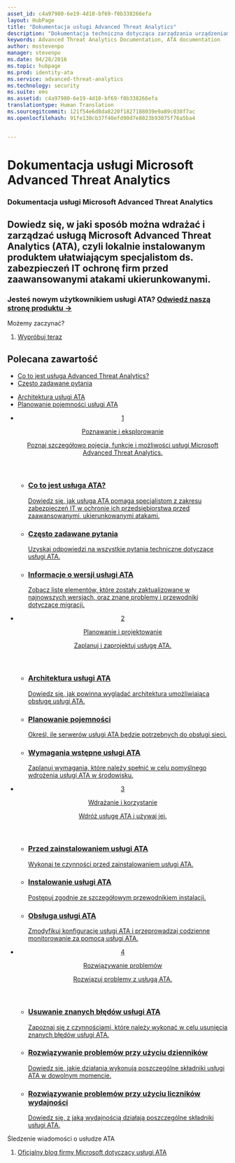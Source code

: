 ```yaml
---
asset_id: c4a97980-6e19-4d10-bf69-f0b338266efa
layout: HubPage
title: "Dokumentacja usługi Advanced Threat Analytics"
description: "Dokumentacja techniczna dotycząca zarządzania urządzeniami przenośnymi i aplikacjami w usłudze Microsoft Intune"
keywords: Advanced Threat Analytics Documentation, ATA documentation
author: msstevenpo
manager: stevenpo
ms.date: 04/28/2016
ms.topic: hubpage
ms.prod: identity-ata
ms.service: advanced-threat-analytics
ms.technology: security
ms.suite: ems
ms.assetid: c4a97980-6e19-4d10-bf69-f0b338266efa
translationtype: Human Translation
ms.sourcegitcommit: 121f54e6d8da8220f1827188039e9a89c038f7ac
ms.openlocfilehash: 91fe130cb37f40efd90d7e8023b93075f76a5ba4


---
```

# Dokumentacja usługi Microsoft Advanced Threat Analytics
<article id="main">
    <section id="hero-content">
      <h1>Dokumentacja usługi Microsoft Advanced Threat Analytics</h1>
      <h2>Dowiedz się, w jaki sposób można wdrażać i zarządzać usługą Microsoft Advanced Threat Analytics (ATA), czyli lokalnie instalowanym produktem ułatwiającym specjalistom ds. zabezpieczeń IT ochronę firm przed zaawansowanymi atakami ukierunkowanymi.</h2>
      <h3>Jesteś nowym użytkownikiem usługi ATA? <a href="http://go.microsoft.com/fwlink/?LinkId=816859" target="_blank">Odwiedź naszą stronę produktu &rarr;</a></h3>
    </section>
    <aside class="alert section-border">
      <p>Możemy zaczynać?</p>
      <ol class="action-list">
        <li><a href="https://www.microsoft.com/evalcenter/evaluate-microsoft-advanced-threat-analytics" target="_blank" class="button-bordered button-translucent">Wypróbuj teraz</a></li>
      </ol>
    </aside>
    <section id="featured" class="container">
      <h2 class="section-heading"><span class="icon icon-warning"></span> Polecana zawartość</h2>
      <div class="features row">
        <ul class="column column-half">
          <li><a href="/advanced-threat-analytics/understand-explore/what-is-ata">Co to jest usługa Advanced Threat Analytics?</a></li>
          <li><a href="/advanced-threat-analytics/understand-explore/ata-technical-faq">Często zadawane pytania</a></li>
        </ul>
        <ul class="column column-half">
          <li><a href="/advanced-threat-analytics/plan-design/ata-architecture">Architektura usługi ATA</a></li>
          <li><a href="/advanced-threat-analytics/plan-design/ata-capacity-planning">Planowanie pojemności usługi ATA</a></li>        </ul>
      </div>
    </section>
    <div id="journeys">
      <section class="container">
        <ul class="journeys-list">
          <li class="journey-step">
            <header class="journey-step-header row">
              <a href="/advanced-threat-analytics/understand-explore/what-is-ata">
                <div class="title column-third">
                  <span class="step-number">1</span>
                  <p>Poznawanie i eksplorowanie</p>
                </div>
                <p class="description column-two-thirds">Poznaj szczegółowo pojęcia, funkcje i możliwości usługi Microsoft Advanced Threat Analytics.
                </p>
              </a>
            </header>
            <section class="journey-step-elements content">
              <ul class="row">
                <li class="column-third">
                  <a href="/advanced-threat-analytics/understand-explore/what-is-ata">
                    <h3>Co to jest usługa ATA?</h3>
                    <p>Dowiedz się, jak usługa ATA pomaga specjalistom z zakresu zabezpieczeń IT w ochronie ich przedsiębiorstwa przed zaawansowanymi, ukierunkowanymi atakami.</p>
                  </a>
                </li>
                <li class="column-third">
                  <a href="/advanced-threat-analytics/understand-explore/ata-technical-faq">
                    <h3>Często zadawane pytania</h3>
                    <p>Uzyskaj odpowiedzi na wszystkie pytania techniczne dotyczące usługi ATA.</p>
                  </a>
                </li>
                <li class="column-third">
                  <a href="/advanced-threat-analytics/understand-explore/ata-release-notes">
                    <h3>Informacje o wersji usługi ATA</h3>
                    <p>Zobacz listę elementów, które zostały zaktualizowane w najnowszych wersjach, oraz znane problemy i przewodniki dotyczące migracji.</p>
                  </a>
                </li>
              </ul>
            </section>
          </li>
          <li class="journey-step">
            <header class="journey-step-header row">
              <a href="/advanced-threat-analytics/plan-design/ata-architecture">
                <div class="title column-third">
                  <span class="step-number">2</span>
                  <p>Planowanie i projektowanie</p>
                </div>
                <p class="description column-two-thirds">Zaplanuj i zaprojektuj usługę ATA.
                </p>
              </a>
            </header>
            <section class="journey-step-elements content">
              <ul class="row">
                <li class="column-third">
                  <a href="/advanced-threat-analytics/plan-design/ata-architecture">
                    <h3>Architektura usługi ATA</h3>
                    <p>Dowiedz się, jak powinna wyglądać architektura umożliwiająca obsługę usługi ATA.</p>
                  </a>
                </li>
                <li class="column-third">
                  <a href="/advanced-threat-analytics/plan-design/ata-capacity-planning">
                    <h3>Planowanie pojemności</h3>
                    <p>Określ, ile serwerów usługi ATA będzie potrzebnych do obsługi sieci.</p>
                  </a>
                </li>
                <li class="column-third">
                  <a href="/advanced-threat-analytics/plan-design/ata-prerequisites">
                    <h3>Wymagania wstępne usługi ATA</h3>
                    <p>Zaplanuj wymagania, które należy spełnić w celu pomyślnego wdrożenia usługi ATA w środowisku.</p>
                  </a>
                </li>
              </ul>
            </section>
          </li>
          <li class="journey-step">
            <header class="journey-step-header row">
              <a href="/advanced-threat-analytics/deploy-use/preinstall-ata">
                <div class="title column-third">
                  <span class="step-number">3</span>
                  <p>Wdrażanie i korzystanie</p>
                </div>
                <p class="description column-two-thirds">Wdróż usługę ATA i używaj jej.
                </p>
              </a>
            </header>
            <section class="journey-step-elements content">
              <ul class="row">
                <li class="column-third">
                  <a href="/advanced-threat-analytics/deploy-use/preinstall-ata">
                    <h3>Przed zainstalowaniem usługi ATA</h3>
                    <p>Wykonaj te czynności przed zainstalowaniem usługi ATA.</p>
                  </a>
                </li>
                <li class="column-third">
                  <a href="/advanced-threat-analytics/deploy-use/install-ata">
                    <h3>Instalowanie usługi ATA</h3>
                    <p>Postępuj zgodnie ze szczegółowym przewodnikiem instalacji.</p>
                  </a>
                </li>
                <li class="column-third">
                  <a href="/advanced-threat-analytics/deploy-use/operate-ata">
                    <h3>Obsługa usługi ATA</h3>
                    <p>Zmodyfikuj konfigurację usługi ATA i przeprowadzaj codzienne monitorowanie za pomocą usługi ATA.</p>
                  </a>
                </li>
            </section>
          </li>
          <li class="journey-step">
            <header class="journey-step-header row">
              <a href="/advanced-threat-analytics/troubleshoot/troubleshooting-ata-known-errors">
                <div class="title column-third">
                  <span class="step-number">4</span>
                  <p>Rozwiązywanie problemów</p>
                </div>
                <p class="description column-two-thirds">Rozwiązuj problemy z usługą ATA.
                </p>
              </a>
            </header>
            <section class="journey-step-elements content">
              <ul class="row">
                <li class="column-third">
                  <a href="/advanced-threat-analytics/troubleshoot/troubleshooting-ata-known-errors">
                    <h3>Usuwanie znanych błędów usługi ATA</h3>
                    <p>Zapoznaj się z czynnościami, które należy wykonać w celu usunięcia znanych błędów usługi ATA.</p>
                  </a>
                </li>
                <li class="column-third">
                  <a href="/advanced-threat-analytics/troubleshoot/troubleshooting-ata-using-logs">
                    <h3>Rozwiązywanie problemów przy użyciu dzienników</h3>
                    <p>Dowiedz się, jakie działania wykonują poszczególne składniki usługi ATA w dowolnym momencie.</p>
                  </a>
                </li>
                <li class="column-third">
                  <a href="/advanced-threat-analytics/troubleshoot/troubleshooting-ata-using-perf-counters">
                    <h3>Rozwiązywanie problemów przy użyciu liczników wydajności</h3>
                    <p>Dowiedz się, z jaką wydajnością działają poszczególne składniki usługi ATA.</p>
                  </a>
                </li>
              </ul>
            </section>
          </li>
        </ul>
      </section>
    </div>
    <aside class="alert alert-social">
      <p>Śledzenie wiadomości o usłudze ATA</p>
      <ol class="action-list">
        <li><a href="http://blogs.technet.com/b/ata/" target="_blank" class="button-bordered button-translucent">Oficjalny blog firmy Microsoft dotyczący usługi ATA</a></li>
      </ol>
    </aside>
</article>



<!--HONumber=Jun16_HO5-->


